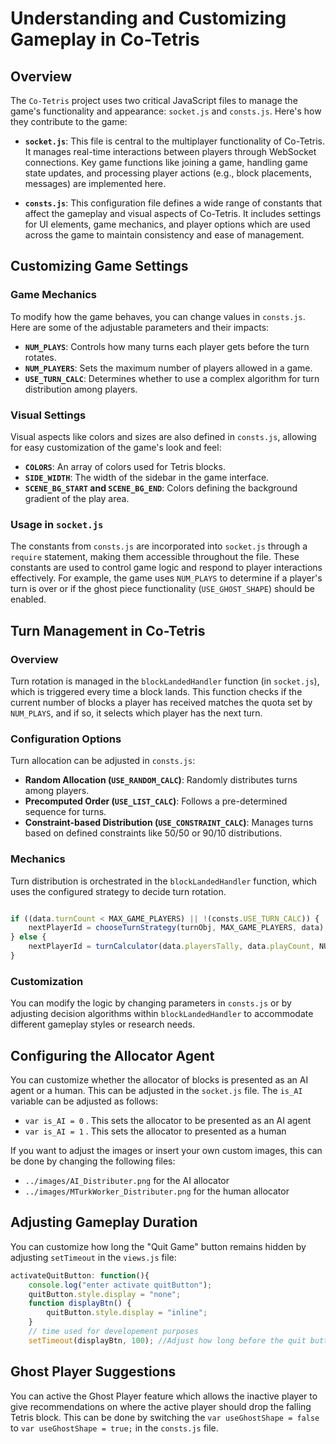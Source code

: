 # Understanding and Customizing Gameplay in Co-Tetris

## Overview

The `Co-Tetris` project uses two critical JavaScript files to manage the game's functionality and appearance: `socket.js` and `consts.js`. Here's how they contribute to the game:

- **`socket.js`**: This file is central to the multiplayer functionality of Co-Tetris. It manages real-time interactions between players through WebSocket connections. Key game functions like joining a game, handling game state updates, and processing player actions (e.g., block placements, messages) are implemented here.
  
- **`consts.js`**: This configuration file defines a wide range of constants that affect the gameplay and visual aspects of Co-Tetris. It includes settings for UI elements, game mechanics, and player options which are used across the game to maintain consistency and ease of management.

## Customizing Game Settings

### Game Mechanics

To modify how the game behaves, you can change values in `consts.js`. Here are some of the adjustable parameters and their impacts:

- **`NUM_PLAYS`**: Controls how many turns each player gets before the turn rotates.
- **`NUM_PLAYERS`**: Sets the maximum number of players allowed in a game.
- **`USE_TURN_CALC`**: Determines whether to use a complex algorithm for turn distribution among players.

### Visual Settings

Visual aspects like colors and sizes are also defined in `consts.js`, allowing for easy customization of the game's look and feel:

- **`COLORS`**: An array of colors used for Tetris blocks.
- **`SIDE_WIDTH`**: The width of the sidebar in the game interface.
- **`SCENE_BG_START` and `SCENE_BG_END`**: Colors defining the background gradient of the play area.

### Usage in `socket.js`

The constants from `consts.js` are incorporated into `socket.js` through a `require` statement, making them accessible throughout the file. These constants are used to control game logic and respond to player interactions effectively. For example, the game uses `NUM_PLAYS` to determine if a player's turn is over or if the ghost piece functionality (`USE_GHOST_SHAPE`) should be enabled.



## Turn Management in Co-Tetris

### Overview

Turn rotation is managed in the `blockLandedHandler` function (in `socket.js`), which is triggered every time a block lands. This function checks if the current number of blocks a player has received matches the quota set by `NUM_PLAYS`, and if so, it selects which player has the next turn.


### Configuration Options

Turn allocation can be adjusted in `consts.js`:
- **Random Allocation (`USE_RANDOM_CALC`)**: Randomly distributes turns among players.
- **Precomputed Order (`USE_LIST_CALC`)**: Follows a pre-determined sequence for turns.
- **Constraint-based Distribution (`USE_CONSTRAINT_CALC`)**: Manages turns based on defined constraints like 50/50 or 90/10 distributions.

### Mechanics

Turn distribution is orchestrated in the `blockLandedHandler` function, which uses the configured strategy to decide turn rotation.

```javascript

if ((data.turnCount < MAX_GAME_PLAYERS) || !(consts.USE_TURN_CALC)) {
    nextPlayerId = chooseTurnStrategy(turnObj, MAX_GAME_PLAYERS, data);
} else {
    nextPlayerId = turnCalculator(data.playersTally, data.playCount, NUM_PLAYS, MAX_SCORE);
}
```

### Customization

You can modify the logic by changing parameters in `consts.js` or by adjusting decision algorithms within `blockLandedHandler` to accommodate different gameplay styles or research needs.

## Configuring the Allocator Agent

You can customize whether the allocator of blocks is presented as an AI agent or a human. This can be adjusted in the `socket.js` file. The `is_AI` variable can be adjusted as follows:
- `var is_AI = 0` . This sets the allocator to be presented as an AI agent
- `var is_AI = 1` . This sets the allocator to presented as a human

If you want to adjust the images or insert your own custom images, this can be done by changing the following files:
- `../images/AI_Distributer.png` for the AI allocator
- `../images/MTurkWorker_Distributer.png` for the human allocator

## Adjusting Gameplay Duration 

You can customize how long the "Quit Game" button remains hidden by adjusting `setTimeout` in the `views.js` file: 
```javascript
activateQuitButton: function(){
    console.log("enter activate quitButton");
    quitButton.style.display = "none";
    function displayBtn() {
        quitButton.style.display = "inline";
    }
    // time used for developement purposes
    setTimeout(displayBtn, 100); //Adjust how long before the quit button is programmed to appear 
```

## Ghost Player Suggestions

You can active the Ghost Player feature which allows the inactive player to give recommendations on where the active player should drop the falling Tetris block. This can be done by switching the `var useGhostShape = false` to `var useGhostShape = true;` in the `consts.js` file. 

